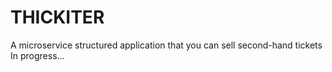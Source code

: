 # THICKITER
A microservice structured application that you can sell second-hand tickets
In progress...